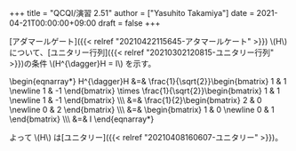 +++
title = "QCQI/演習 2.51"
author = ["Yasuhito Takamiya"]
date = 2021-04-21T00:00:00+09:00
draft = false
+++

[アダマールゲート]({{< relref "20210422115645-アタマールケート" >}}) \\(H\\) について、[ユニタリー行列]({{< relref "20210302120815-ユニタリー行列" >}})の条件 \\(H^{\dagger}H = I\\) を示す。

\begin{eqnarray\*}
  H^{\dagger}H &=& \frac{1}{\sqrt{2}}\begin{bmatrix}
    1 & 1 \newline
    1 & -1
  \end{bmatrix} \times
  \frac{1}{\sqrt{2}}\begin{bmatrix}
    1 & 1 \newline
    1 & -1
  \end{bmatrix} \\\\\\
  &=&
  \frac{1}{2}\begin{bmatrix}
    2 & 0 \newline
    0 & 2
  \end{bmatrix} \\\\\\
  &=&
  \begin{bmatrix}
    1 & 0 \newline
    0 & 1
  \end{bmatrix} \\\\\\
  &=& I
\end{eqnarray\*}

よって \\(H\\) は[ユニタリー]({{< relref "20210408160607-ユニタリー" >}})。
